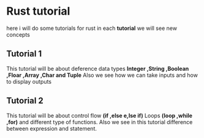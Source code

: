 # Rust tutorial

here i will do some tutorials for rust
in each **tutorial** we will see new concepts

## Tutorial 1 

This tutorial will be about deference data types **Integer ,String ,Boolean ,Floar ,Array ,Char and Tuple**
Also we see how we can take inputs and how to display outputs 

## Tutorial 2

This tutorial will be about control flow **(if ,else e,lse if)** Loops **(loop ,while ,for)** and different type of functions.
Also we see in this tutorial difference between expression and statement.
